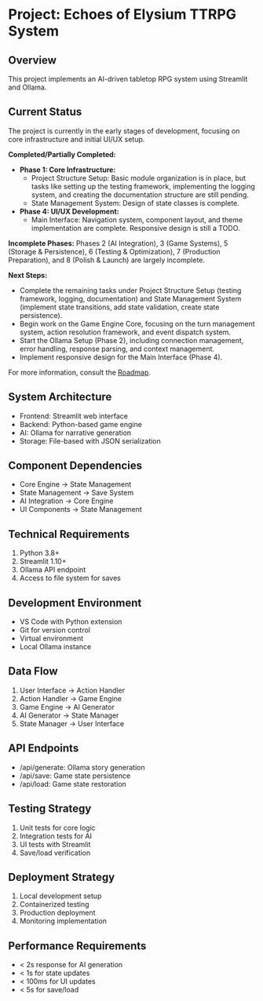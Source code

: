 # Project: Echoes of Elysium TTRPG System
## Overview
This project implements an AI-driven tabletop RPG system using Streamlit and Ollama.

## Current Status

The project is currently in the early stages of development, focusing on core infrastructure and initial UI/UX setup.

**Completed/Partially Completed:**
*   **Phase 1: Core Infrastructure:**
    *   Project Structure Setup: Basic module organization is in place, but tasks like setting up the testing framework, implementing the logging system, and creating the documentation structure are still pending.
    *   State Management System: Design of state classes is complete.
*   **Phase 4: UI/UX Development:**
    *   Main Interface: Navigation system, component layout, and theme implementation are complete. Responsive design is still a TODO.

**Incomplete Phases:** Phases 2 (AI Integration), 3 (Game Systems), 5 (Storage & Persistence), 6 (Testing & Optimization), 7 (Production Preparation), and 8 (Polish & Launch) are largely incomplete.

**Next Steps:**
*   Complete the remaining tasks under Project Structure Setup (testing framework, logging, documentation) and State Management System (implement state transitions, add state validation, create state persistence).
*   Begin work on the Game Engine Core, focusing on the turn management system, action resolution framework, and event dispatch system.
*   Start the Ollama Setup (Phase 2), including connection management, error handling, response parsing, and context management.
*   Implement responsive design for the Main Interface (Phase 4).

For more information, consult the [Roadmap](Roadmap.md).

## System Architecture
- Frontend: Streamlit web interface
- Backend: Python-based game engine
- AI: Ollama for narrative generation
- Storage: File-based with JSON serialization

## Component Dependencies
- Core Engine → State Management
- State Management → Save System
- AI Integration → Core Engine
- UI Components → State Management

## Technical Requirements
1. Python 3.8+
2. Streamlit 1.10+
3. Ollama API endpoint
4. Access to file system for saves

## Development Environment
- VS Code with Python extension
- Git for version control
- Virtual environment
- Local Ollama instance

## Data Flow
1. User Interface → Action Handler
2. Action Handler → Game Engine
3. Game Engine → AI Generator
4. AI Generator → State Manager
5. State Manager → User Interface

## API Endpoints
- /api/generate: Ollama story generation
- /api/save: Game state persistence
- /api/load: Game state restoration

## Testing Strategy
1. Unit tests for core logic
2. Integration tests for AI
3. UI tests with Streamlit
4. Save/load verification

## Deployment Strategy
1. Local development setup
2. Containerized testing
3. Production deployment
4. Monitoring implementation

## Performance Requirements
- < 2s response for AI generation
- < 1s for state updates
- < 100ms for UI updates
- < 5s for save/load
